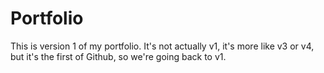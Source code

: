 # Portfolio
This is version 1 of my portfolio.  It's not actually v1, it's more like v3 or v4, but it's the first of Github, so we're going back to v1.
